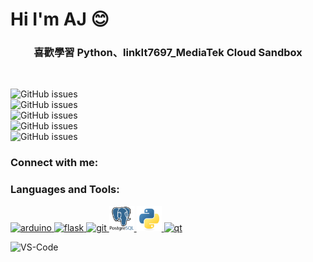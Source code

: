 # Hi I'm AJ 😊

<h3 align="center">喜歡學習 Python、linkIt7697_MediaTek Cloud Sandbox</h3>
<br/>

![GitHub issues](https://img.shields.io/github/issues/xAJx/LineBot-Chat_Tarol-Record?logoColor=red&label=issues_LineBot-Chat_Tarol-Record&labelColor=pink)
<br/>
![GitHub issues](https://img.shields.io/github/issues/xAJx/Weather-Query_Packaging-exe?logoColor=orange&label=issues_Weather-Query_Packaging-exe&labelColor=pink)
<br/>
![GitHub issues](https://img.shields.io/github/issues/xAJx/Git_Demo_AJ?logoColor=yellow&label=issues_Git_Demo_AJ&labelColor=pink)
<br/>
![GitHub issues](https://img.shields.io/github/issues/xAJx/Socket_Server-each-other-chat-Client?logoColor=green&label=issues_Socket_Server-each-other-chat-Client&labelColor=pink)
<br/>
![GitHub issues](https://img.shields.io/github/issues/xAJx/Threading_concurrent-futures_Resptile_Store-Excel?logoColor=blue&label=issues_Threading_concurrent-futures_Resptile_Store-Excel&labelColor=pink)
<br/>

<h3 align="left">Connect with me:</h3>
<p align="left">
</p>

<h3 align="left">Languages and Tools:</h3>
<p align="left"> <a href="https://www.arduino.cc/" target="_blank" rel="noreferrer"> <img src="https://cdn.worldvectorlogo.com/logos/arduino-1.svg" alt="arduino" width="40" height="40"/> </a> <a href="https://flask.palletsprojects.com/" target="_blank" rel="noreferrer"> <img src="https://www.vectorlogo.zone/logos/pocoo_flask/pocoo_flask-icon.svg" alt="flask" width="40" height="40"/> </a> <a href="https://git-scm.com/" target="_blank" rel="noreferrer"> <img src="https://www.vectorlogo.zone/logos/git-scm/git-scm-icon.svg" alt="git" width="40" height="40"/> </a> <a href="https://www.postgresql.org" target="_blank" rel="noreferrer"> <img src="https://raw.githubusercontent.com/devicons/devicon/master/icons/postgresql/postgresql-original-wordmark.svg" alt="postgresql" width="40" height="40"/> </a> <a href="https://www.python.org" target="_blank" rel="noreferrer"> <img src="https://raw.githubusercontent.com/devicons/devicon/master/icons/python/python-original.svg" alt="python" width="40" height="40"/> </a> <a href="https://www.qt.io/" target="_blank" rel="noreferrer"> <img src="https://upload.wikimedia.org/wikipedia/commons/0/0b/Qt_logo_2016.svg" alt="qt" width="40" height="40"/> </a> </p>


![VS-Code](https://github.com/xAJx/xAJx/assets/42112934/548cb24a-d153-4574-b75b-73f7a666ba00.png)

<br/>


